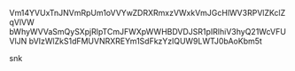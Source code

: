 Vm14YVUxTnJNVmRpUm1oVVYwZDRXRmxzVWxkVmJGcHlWV3RPVlZKclZqVlVW
bWhyWVVaSmQySXpjRlpTCmJFWXpWWHBDVDJSR1pIRlhiV3hyQ21WcVFUVlJN
bVIzWlZkS1dFMUVNRXREYm1SdFkzYzlQUW9LWTJ0bAoKbm5t

snk